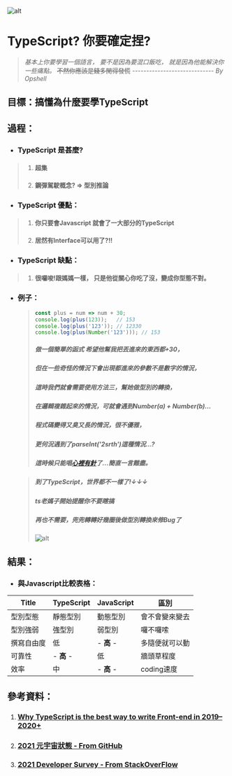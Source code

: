 ![alt](https://)

# TypeScript? 你要確定捏?
   > *基本上你要學習一個語言，*
   > *要不是因為要混口飯吃，*
   > *就是因為他能解決你一些痛點。*
   > ~~不然你應該是錢多閒得發慌~~
   > *----------------------------- By Opshell*

## 目標：搞懂為什麼要學TypeScript

## 過程：
- ### TypeScript 是甚麼?
> 1. #### 超集
> 2. #### 鋼彈駕駛概念? => 型別推論

- ### TypeScript 優點：
> 1. #### 你只要會Javascript 就會了一大部分的TypeScript
> 2. #### 居然有Interface可以用了?!!

- ### TypeScript 缺點：
> 1. #### 很囉唆!跟媽媽一樣， 只是他從關心你吃了沒，變成你型態不對。

- ### 例子：
   > ```JavaScript
   > const plus = num => num + 30;
   > console.log(plus(123));   // 153
   > console.log(plus('123')); // 12330
   > console.log(plus(Number('123'))); // 153
   > ```
   > ##### 做一個簡單的函式 希望他幫我把丟進來的東西都+30，
   > ##### 但在一些奇怪的情況下會出現都進來的參數不是數字的情況，
   > ##### 這時我們就會需要使用方法三，幫她做型別的轉換，
   > ##### 在邏輯複雜起來的情況，可就會遇到Number(a) + Number(b)...
   > ##### 程式碼變得又臭又長的情況，很不優雅，
   > ##### 更何況遇到了parseInt('2srth')這種情況...?
   > ##### 這時候只能唱[心裡有針](https://www.youtube.com/watch?v=gqpGr_QlUR0)了...簡直一言難盡。

   > ##### 到了TypeScript，世界都不一樣了!↓↓↓
   > ##### ts老媽子開始提醒你不要瞎搞
   > ##### 再也不需要，兜兜轉轉好幾圈後做型別轉換來修Bug了
   > ![alt](https://)

## 結果：
- ### 與Javascript比較表格：

Title|TypeScript|JavaScript|區別
------------- | ------------- | ------------- | -------------
型別型態|靜態型別|動態型別|會不會變來變去
型別強弱|強型別|弱型別|囉不囉嗦
撰寫自由度|低| - **高** - |多隨便就可以動
可靠性| - **高** - |低|牆頭草程度
效率|中| - **高** - |coding速度

## 參考資料：
1. ### [Why TypeScript is the best way to write Front-end in 2019–2020+](https://jackthenomad.com/why-typescript-is-the-best-way-to-write-front-end-in-2019-feb855f9b164)
2. ### [2021 元宇宙狀態 - From GitHub](https://octoverse.github.com/#top-languages-over-the-years)
3. ### [2021 Developer Survey - From StackOverFlow](https://insights.stackoverflow.com/survey/2021#key-territories-country)